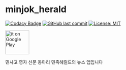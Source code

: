 # minjok_herald

[![Codacy Badge](https://api.codacy.com/project/badge/Grade/5666898bd6574ff984df0992e47ae491)](https://app.codacy.com/manual/roh517/Minjok_Herald_App?utm_source=github.com&utm_medium=referral&utm_content=nickroh/Minjok_Herald_App&utm_campaign=Badge_Grade_Dashboard)
[![GitHub last commit](https://img.shields.io/github/last-commit/google/skia.svg?style=flat)]()
 <a href="./license.md">
        <img src="https://img.shields.io/badge/License-MIT-lightgrey.svg" alt="License: MIT">
 </a>
    
    
   <a href = "https://play.google.com/store/apps/details?id=com.minjokherald.kmla.minjok_herald&pcampaignid=pcampaignidMKT-Other-global-all-co-prtnr-py-PartBadge-Mar2515-1" target='_blank' rel='noopener'>
<img src = "https://play.google.com/intl/en_us/badges/static/images/badges/en_badge_web_generic.png" height="75px" alt = "it on Google Play">
</a>
   
 
    
민사고 영자 신문 동아리 민족헤럴드의 뉴스 앱입니다

